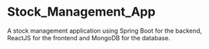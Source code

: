 # Stock_Management_App
A stock management application using Spring Boot for the backend, ReactJS for the frontend and MongoDB for the database.
